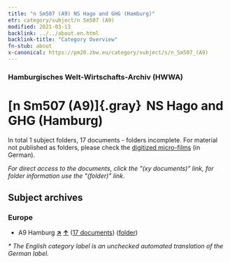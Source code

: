 ```yaml
---
title: "n Sm507 (A9) NS Hago and GHG (Hamburg)"
etr: category/subject/n Sm507 (A9)
modified: 2021-03-13
backlink: ../../about.en.html
backlink-title: "Category Overview"
fn-stub: about
x-canonical: https://pm20.zbw.eu/category/subject/s/n_Sm507_(A9)
---
```


### Hamburgisches Welt-Wirtschafts-Archiv (HWWA)
# [n Sm507 (A9)]{.gray}&#8201; NS Hago and GHG (Hamburg)&#160; 





In total 1 subject folders, 17 documents - folders incomplete.
For material not published as folders, please check the [digitized micro-films](/film/h1_sh.de.html) (in German).

_For direct access to the documents, click the "(xy documents)" link, for folder information use the "(folder)" link._

## Subject archives



### Europe

- A9 Hamburg [**&nearr;**](../../../geo/i/140905/about.en.html "Hamburg (all folders)") [**&uarr;**](../../../geo/about.en.html#A9 "Country category system") (<a href="https://pm20.zbw.eu/dfgview/sh/140905,145904" title="about: Hamburg : NS Hago and GHG (Hamburg)" target="_blank">17 documents</a>) ([folder](../../../../folder/sh/1409xx/140905/1459xx/145904/about.en.html))


_* The English category label is an unchecked automated translation of the German label._

